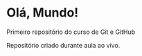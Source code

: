 # Olá, Mundo!
 Primeiro repositório do curso de Git e GitHub

 Repositório criado durante aula ao vivo.

